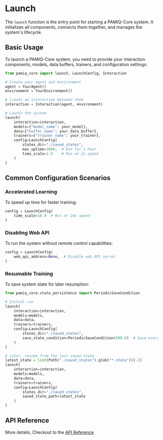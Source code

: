 # Launch

The `launch` function is the entry point for starting a PAMIQ-Core system. It initializes all components, connects them together, and manages the system's lifecycle.

## Basic Usage

To launch a PAMIQ-Core system, you need to provide your interaction components, models, data buffers, trainers, and configuration settings:

```python
from pamiq_core import launch, LaunchConfig, Interaction

# Create your agent and environment
agent = YourAgent()
environment = YourEnvironment()

# Create an interaction between them
interaction = Interaction(agent, environment)

# Launch the system
launch(
    interaction=interaction,
    models={"model_name": your_model},
    data={"buffer_name": your_data_buffer},
    trainers={"trainer_name": your_trainer},
    config=LaunchConfig(
        states_dir="./saved_states",
        max_uptime=3600,  # Run for 1 hour
        time_scale=2.0    # Run at 2x speed
    )
)
```

## Common Configuration Scenarios

### Accelerated Learning

To speed up time for faster training:

```python
config = LaunchConfig(
    time_scale=10.0  # Run at 10x speed
)
```

### Disabling Web API

To run the system without remote control capabilities:

```python
config = LaunchConfig(
    web_api_address=None,  # Disable web API server
)
```

### Resumable Training

To save system state for later resumption:

```python
from pamiq_core.state_persistence import PeriodicSaveCondition

# Initial run
launch(
    interaction=interaction,
    models=models,
    data=data,
    trainers=trainers,
    config=LaunchConfig(
        states_dir="./saved_states",
        save_state_condition=PeriodicSaveCondition(600.0)  # Save every 10 minutes
    )
)

# Later, resume from the last saved state
latest_state = list(Path("./saved_states").glob("*.state"))[-1]
launch(
    interaction=interaction,
    models=models,
    data=data,
    trainers=trainers,
    config=LaunchConfig(
        states_dir="./saved_states",
        saved_state_path=latest_state
    )
)
```

## API Reference

More details, Checkout to the [API Reference](../api/launch.md)
